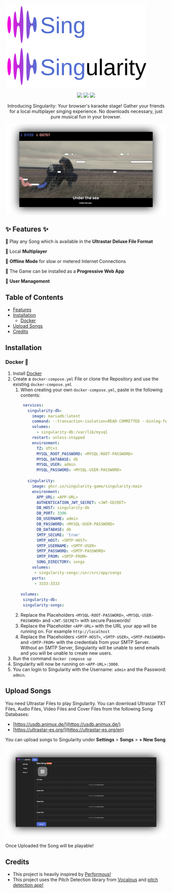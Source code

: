 ![singularity-logo.svg](docs%2Fimages%2Fsingularity-logo.svg#gh-dark-mode-only)
![singularity-logo-dark.svg](docs%2Fimages%2Fsingularity-logo-dark.svg#gh-light-mode-only)

<p align="center">
  <img src="https://img.shields.io/github/contributors/Singularity-Game/Singularity?style=flat-square" />
  <img src="https://img.shields.io/github/contributors/Singularity-Game/Singularity?style=flat-square)" />
  <img src="https://img.shields.io/github/actions/workflow/status/Singularity-Game/Singularity/docker-publish.yml?style=flat-square" />
</p>
<p align="center">
Introducing Singularity: Your browser's karaoke stage! Gather your friends for a local multiplayer singing experience. No downloads necessary, just pure musical fun in your browser.
</p>




![Screenshot1](/docs/images/screenshot1.png)


## ✨ Features ✨
🎉 Play any Song which is available in the **Ultrastar Deluxe File Format**

🎉 Local **Multiplayer**

🎉 **Offline Mode** for slow or metered Internet Connections

🎉 The Game can be installed as a **Progressive Web App**

🎉 **User Management**

## Table of Contents
- [Features](#-features-)
- [Installation](#Installation)
  - [Docker](#docker-)
- [Upload Songs](#upload-songs)
- [Credits](#credits)


## Installation
### Docker 🐋
1. Install [Docker](https://www.docker.com/)
2. Create a `docker-compose.yml` File or clone the Repository and use the existing `docker-compose.yml`
    1. When creating your own `docker-compose.yml`, paste in the following contents:
        ```yaml
         services:
           singularity-db:
             image: mariadb:latest
             command: --transaction-isolation=READ-COMMITTED --binlog-format=ROW --innodb-file-per-table=1 --skip-innodb-read-only-compressed
             volumes:
               - singularity-db:/var/lib/mysql
             restart: unless-stopped
             environment:
               TZ: UTC+1
               MYSQL_ROOT_PASSWORD: <MYSQL-ROOT-PASSWORD>
               MYSQL_DATABASE: db
               MYSQL_USER: admin
               MYSQL_PASSWORD: <MYSQL-USER-PASSWORD>
          
           singularity:
             image: ghcr.io/singularity-game/singularity:main
             environment:
               APP_URL: <APP-URL>
               AUTHENTICATION_JWT_SECRET: <JWT-SECRET>
               DB_HOST: singularity-db
               DB_PORT: 3306
               DB_USERNAME: admin
               DB_PASSWORD: <MYSQL-USER-PASSWORD>
               DB_DATABASE: db
               SMTP_SECURE: 'true'
               SMTP_HOST: <SMTP-HOST>
               SMTP_USERNAME: <SMTP-USER>
               SMTP_PASSWORD: <SMTP-PASSWORD>
               SMTP_FROM: <SMTP-FROM>
               SONG_DIRECTORY: songs
             volumes:
              - singularity-songs:/usr/src/app/songs
             ports:
              - 3333:3333
            
       volumes:
         singularity-db:
         singularity-songs:
        ```
   2. Replace the Placeholders `<MYSQL-ROOT-PASSWORD>`, `<MYSQL-USER-PASSWORD>` and `<JWT-SECRET>` with secure Passwords!
   3. Replace the Placeholder `<APP-URL>` with the URL your app will be running on. For example `http://localhost`
   4. Replace the Placeholders `<SMTP-HOST>`, `<SMTP-USER>`, `<SMTP-PASSWORD>` and `<SMTP-FROM>` with the credentials from your SMTP Server. Without an SMTP Server, Singularity will be unable to send emails and you will be unable to create new users.
3. Run the command `docker compose up`
4. Singularity will now be running on `<APP-URL>:3000`. 
5. You can login to Singularity with the Username: `admin` and the Password: `admin`.

## Upload Songs
You need Ultrastar Files to play Singularity. You can download Ultrastar TXT Files, Audio Files, Video Files and Cover Files from the following Song Databases:

- [https://usdb.animux.de/](https://usdb.animux.de/)
- [https://ultrastar-es.org/](https://ultrastar-es.org/en)

You can upload songs to Singularity under **Settings** > **Songs** > **+ New Song**

![Screenshot2](/docs/images/screenshot2.png)

Once Uploaded the Song will be playable!

## Credits
- This project is heavily inspired by [Performous!](https://github.com/performous/performous)
- This project uses the Pitch Detection library from [Vocalous](https://github.com/vocalous/app) and [pitch detection app!](https://alesgenova.github.io/pitch-detection-app/)

